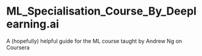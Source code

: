 # ML_Specialisation_Course_By_Deeplearning.ai
A (hopefully) helpful guide for the ML course taught by Andrew Ng on Coursera
